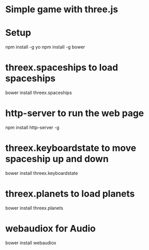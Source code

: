 # Simple game with three.js

# Setup
npm install -g yo
npm install -g bower

# threex.spaceships to load spaceships
bower install threex.spaceships

# http-server to run the web page 
npm install http-server -g

# threex.keyboardstate to move spaceship up and down
bower install threex.keyboardstate

# threex.planets to load planets
bower install threex.planets

# webaudiox for Audio
bower install webaudiox
